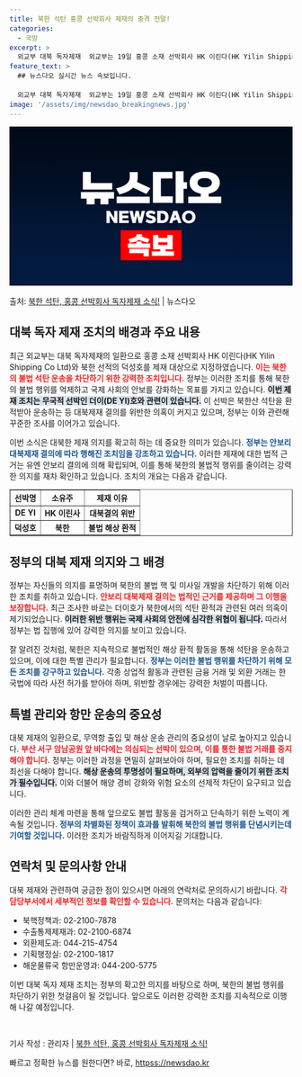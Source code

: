 ```yaml
---
title: 북한 석탄 홍콩 선박회사 제재의 충격 전말!
categories:
  - 국방
excerpt: >
  외교부 대북 독자제재  외교부는 19일 홍콩 소재 선박회사 HK 이린다(HK Yilin Shipping Co…
feature_text: >
  ## 뉴스다오 실시간 뉴스 속보입니다.

  외교부 대북 독자제재  외교부는 19일 홍콩 소재 선박회사 HK 이린다(HK Yilin Shipping Co…
image: '/assets/img/newsdao_breakingnews.jpg'
---
```


![뉴스다오 속보](/assets/img/newsdao_breakingnews.jpg)

<p>출처: <a href="httpss://newsdao.kr/4955" rel="dofollow">북한 석탄, 홍콩 선박회사 독자제재 소식!</a> | 뉴스다오</p>

<h2 data-ke-size="size26">대북 독자 제재 조치의 배경과 주요 내용</h2>

<p data-ke-size="size16">최근 외교부는 대북 독자제재의 일환으로 홍콩 소재 선박회사 HK 이린다(HK Yilin Shipping Co Ltd)와 북한 선적의 덕성호를 제재 대상으로 지정하였습니다. <b><span style="color: #ee2323;">이는 북한의 불법 석탄 운송을 차단하기 위한 강력한 조치입니다.</span></b> 정부는 이러한 조치를 통해 북한의 불법 행위를 억제하고 국제 사회의 안보를 강화하는 목표를 가지고 있습니다. <b><span style="background-color: #21538527;">이번 제재 조치는 무국적 선박인 더이(DE YI)호와 관련이 있습니다.</span></b> 이 선박은 북한산 석탄을 환적받아 운송하는 등 대북제재 결의를 위반한 의혹이 커지고 있으며, 정부는 이와 관련해 꾸준한 조사를 이어가고 있습니다.</p>

<p data-ke-size="size16">이번 소식은 대북한 제재 의지를 확고히 하는 데 중요한 의미가 있습니다. <b><span style="color: #1a5490;">정부는 안보리 대북제재 결의에 따라 행해진 조치임을 강조하고 있습니다.</span></b> 이러한 제재에 대한 법적 근거는 유엔 안보리 결의에 의해 확립되며, 이를 통해 북한의 불법적 행위를 줄이려는 강력한 의지를 재차 확인하고 있습니다. 조치의 개요는 다음과 같습니다.</p>

<table style="width: 100%; border-collapse: collapse;" border="1">
    <thead>
        <tr>
            <th style="text-align: center;">선박명</th>
            <th style="text-align: center;">소유주</th>
            <th style="text-align: center;">제재 이유</th>
        </tr>
    </thead>
    <tbody>
        <tr>
            <td style="text-align: center; height: 17px;"><b>DE YI</b></td>
            <td style="text-align: center; height: 17px;"><b>HK 이린사</b></td>
            <td style="text-align: center; height: 17px;"><b>대북결의 위반</b></td>
        </tr>
        <tr>
            <td style="text-align: center; height: 17px;"><b>덕성호</b></td>
            <td style="text-align: center; height: 17px;"><b>북한</b></td>
            <td style="text-align: center; height: 17px;"><b>불법 해상 환적</b></td>
        </tr>
    </tbody>
</table>

<h2 data-ke-size="size26">정부의 대북 제재 의지와 그 배경</h2>

<p data-ke-size="size16">정부는 자신들의 의지를 표명하며 북한의 불법 핵 및 미사일 개발을 차단하기 위해 이러한 조치를 취하고 있습니다. <b><span style="color: #ee2323;">안보리 대북제재 결의는 법적인 근거를 제공하며 그 이행을 보장합니다.</span></b> 최근 조사한 바로는 더이호가 북한에서의 석탄 환적과 관련된 여러 의혹이 제기되었습니다. <b><span style="background-color: #21538527;">이러한 위반 행위는 국제 사회의 안전에 심각한 위협이 됩니다.</span></b> 따라서 정부는 법 집행에 있어 강력한 의지를 보이고 있습니다.</p>

<p data-ke-size="size16">잘 알려진 것처럼, 북한은 지속적으로 불법적인 해상 환적 활동을 통해 석탄을 운송하고 있으며, 이에 대한 특별 관리가 필요합니다. <b><span style="color: #1a5490;">정부는 이러한 불법 행위를 차단하기 위해 모든 조치를 강구하고 있습니다.</span></b> 각종 상업적 활동과 관련된 금융 거래 및 외환 거래는 한국법에 따라 사전 허가를 받아야 하며, 위반할 경우에는 강력한 처벌이 따릅니다.</p>

<h2 data-ke-size="size26">특별 관리와 항만 운송의 중요성</h2>

<p data-ke-size="size16">대북 제재의 일환으로, 무역항 출입 및 해상 운송 관리의 중요성이 날로 높아지고 있습니다. <b><span style="color: #ee2323;">부산 서구 암남공원 앞 바다에는 의심되는 선박이 있으며, 이를 통한 불법 거래를 중지해야 합니다.</span></b> 정부는 이러한 과정을 면밀히 살펴보아야 하며, 필요한 조치를 취하는 데 최선을 다해야 합니다. <b><span style="background-color: #21538527;">해상 운송의 투명성이 필요하며, 외부의 압력을 줄이기 위한 조치가 필수입니다.</span></b> 이와 더불어 해양 경비 강화와 위험 요소의 선제적 차단이 요구되고 있습니다.</p>

<p data-ke-size="size16">이러한 관리 체계 마련을 통해 앞으로도 불법 활동을 검거하고 단속하기 위한 노력이 계속될 것입니다. <b><span style="color: #1a5490;">정부의 차별화된 정책이 효과를 발휘해 북한의 불법 행위를 단념시키는데 기여할 것입니다.</span></b> 이러한 조치가 바람직하게 이어지길 기대합니다.</p>

<h2 data-ke-size="size26">연락처 및 문의사항 안내</h2>

<p data-ke-size="size16">대북 제재와 관련하여 궁금한 점이 있으시면 아래의 연락처로 문의하시기 바랍니다. <b><span style="color: #ee2323;">각 담당부서에서 세부적인 정보를 확인할 수 있습니다.</span></b> 문의처는 다음과 같습니다:</p>

<ul>
    <li>북핵정책과: 02-2100-7878</li>
    <li>수출통제제재과: 02-2100-6874</li>
    <li>외환제도과: 044-215-4754</li>
    <li>기획행정실: 02-2100-1817</li>
    <li>해운물류국 항만운영과: 044-200-5775</li>
</ul>

<p data-ke-size="size16">이번 대북 독자 제재 조치는 정부의 확고한 의지를 바탕으로 하며, 북한의 불법 행위를 차단하기 위한 첫걸음이 될 것입니다. 앞으로도 이러한 강력한 조치를 지속적으로 이행해 나갈 예정입니다.</p>

<p data-ke-size="size16">&nbsp;</p>

<p data-ke-size="size16">기사 작성 : 관리자 | <a href="httpss://newsdao.kr/4955">북한 석탄, 홍콩 선박회사 독자제재 소식!</a></p> 

빠르고 정확한 뉴스를 원한다면? 바로, <a href="httpss://newsdao.kr" rel="dofollow">httpss://newsdao.kr</a>


